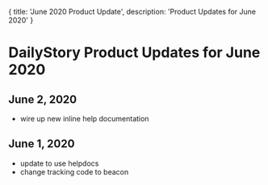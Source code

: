 {
	title: 'June 2020 Product Update',
	description: 'Product Updates for June 2020'
}
# DailyStory Product Updates for June 2020
## June 2, 2020
* wire up new inline help documentation

## June 1, 2020
* update to use helpdocs
* change tracking code to beacon
